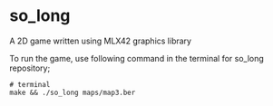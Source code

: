# so_long
A 2D game written using MLX42 graphics library 

To run the game, use following command in the terminal for so_long repository;

```
# terminal
make && ./so_long maps/map3.ber

```
